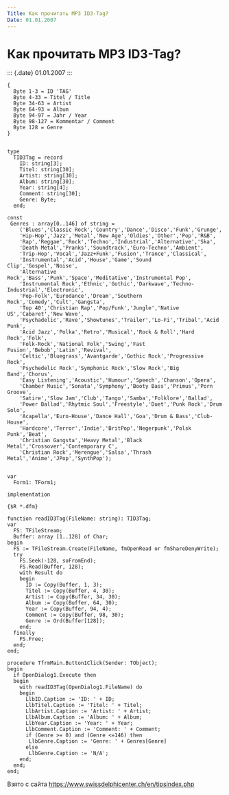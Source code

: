 ```yaml
---
Title: Как прочитать MP3 ID3-Tag?
Date: 01.01.2007
---
```



Как прочитать MP3 ID3-Tag?
==========================

::: {.date}
01.01.2007
:::

    { 
      Byte 1-3 = ID 'TAG' 
      Byte 4-33 = Titel / Title 
      Byte 34-63 = Artist 
      Byte 64-93 = Album 
      Byte 94-97 = Jahr / Year 
      Byte 98-127 = Kommentar / Comment 
      Byte 128 = Genre 
    } 
     
     
    type 
      TID3Tag = record 
        ID: string[3]; 
        Titel: string[30]; 
        Artist: string[30]; 
        Album: string[30]; 
        Year: string[4]; 
        Comment: string[30]; 
        Genre: Byte; 
      end; 
     
    const 
     Genres : array[0..146] of string = 
        ('Blues','Classic Rock','Country','Dance','Disco','Funk','Grunge', 
        'Hip-Hop','Jazz','Metal','New Age','Oldies','Other','Pop','R&B', 
        'Rap','Reggae','Rock','Techno','Industrial','Alternative','Ska', 
        'Death Metal','Pranks','Soundtrack','Euro-Techno','Ambient', 
        'Trip-Hop','Vocal','Jazz+Funk','Fusion','Trance','Classical', 
        'Instrumental','Acid','House','Game','Sound Clip','Gospel','Noise', 
        'Alternative Rock','Bass','Punk','Space','Meditative','Instrumental Pop', 
        'Instrumental Rock','Ethnic','Gothic','Darkwave','Techno-Industrial','Electronic', 
        'Pop-Folk','Eurodance','Dream','Southern Rock','Comedy','Cult','Gangsta', 
        'Top 40','Christian Rap','Pop/Funk','Jungle','Native US','Cabaret','New Wave', 
        'Psychadelic','Rave','Showtunes','Trailer','Lo-Fi','Tribal','Acid Punk', 
        'Acid Jazz','Polka','Retro','Musical','Rock & Roll','Hard Rock','Folk', 
        'Folk-Rock','National Folk','Swing','Fast Fusion','Bebob','Latin','Revival', 
        'Celtic','Bluegrass','Avantgarde','Gothic Rock','Progressive Rock', 
        'Psychedelic Rock','Symphonic Rock','Slow Rock','Big Band','Chorus', 
        'Easy Listening','Acoustic','Humour','Speech','Chanson','Opera', 
        'Chamber Music','Sonata','Symphony','Booty Bass','Primus','Porn Groove', 
        'Satire','Slow Jam','Club','Tango','Samba','Folklore','Ballad', 
        'Power Ballad','Rhytmic Soul','Freestyle','Duet','Punk Rock','Drum Solo', 
        'Acapella','Euro-House','Dance Hall','Goa','Drum & Bass','Club-House', 
        'Hardcore','Terror','Indie','BritPop','Negerpunk','Polsk Punk','Beat', 
        'Christian Gangsta','Heavy Metal','Black Metal','Crossover','Contemporary C', 
        'Christian Rock','Merengue','Salsa','Thrash Metal','Anime','JPop','SynthPop'); 
     
     
    var 
      Form1: TForm1; 
     
    implementation 
     
    {$R *.dfm} 
     
    function readID3Tag(FileName: string): TID3Tag; 
    var 
      FS: TFileStream; 
      Buffer: array [1..128] of Char; 
    begin 
      FS := TFileStream.Create(FileName, fmOpenRead or fmShareDenyWrite); 
      try 
        FS.Seek(-128, soFromEnd); 
        FS.Read(Buffer, 128); 
        with Result do 
        begin 
          ID := Copy(Buffer, 1, 3); 
          Titel := Copy(Buffer, 4, 30); 
          Artist := Copy(Buffer, 34, 30); 
          Album := Copy(Buffer, 64, 30); 
          Year := Copy(Buffer, 94, 4); 
          Comment := Copy(Buffer, 98, 30); 
          Genre := Ord(Buffer[128]); 
        end; 
      finally 
        FS.Free; 
      end; 
    end; 
     
    procedure TfrmMain.Button1Click(Sender: TObject); 
    begin 
      if OpenDialog1.Execute then 
      begin 
        with readID3Tag(OpenDialog1.FileName) do 
        begin 
          LlbID.Caption := 'ID: ' + ID; 
          LlbTitel.Caption := 'Titel: ' + Titel; 
          LlbArtist.Caption := 'Artist: ' + Artist; 
          LlbAlbum.Caption := 'Album: ' + Album; 
          LlbYear.Caption := 'Year: ' + Year; 
          LlbComment.Caption := 'Comment: ' + Comment; 
          if (Genre >= 0) and (Genre <=146) then 
           LlbGenre.Caption := 'Genre: ' + Genres[Genre] 
          else 
           LlbGenre.Caption := 'N/A'; 
        end; 
      end; 
    end; 

Взято с сайта <https://www.swissdelphicenter.ch/en/tipsindex.php>
